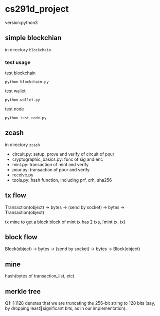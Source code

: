 # cs291d_project

version:python3

## simple blockchian
in directory `blockchain`


### test usage
test blockchain
```
python blockchain.py
```

test wallet
```
python wallet.py
```

test node
```
python test_node.py
```
<!-- Open test_node.ipynb and run it cell by cell. For cell[10], please wait 20 seconds for the broadcast data to be fully transmitted to fully operate. -->

## zcash
in directory `zcash`

- circuit.py: setup, prove and verify of circuit of pour
- cryptographic_basics.py: func of sig and enc
- mint.py: transaction of mint and verify
- pour.py: transaction of pour and verify
- receive.py
- tools.py: hash function, including prf, crh, sha256

## tx flow
Transaction(object) -> bytes -> (send by socket) -> bytes -> Transaction(object)

tx mine to get a block
block of mint tx has 2 txs, [mint tx, tx]

## block flow
Block(object) -> bytes -> (send by socket) -> bytes -> Block(object)

## mine
hash(bytes of transaction_list, etc)

## merkle tree

 Q1:
 [·]128 denotes that we are truncating the 256-bit string to 128 bits (say, by dropping leastsignificant bits, as in our implementation).